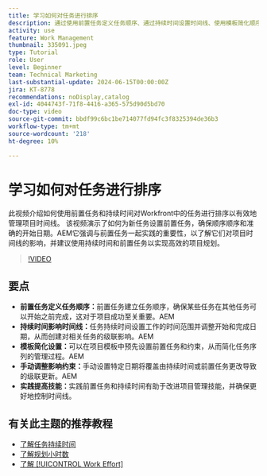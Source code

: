 ```yaml
---
title: 学习如何对任务进行排序
description: 通过使用前置任务定义任务顺序、通过持续时间设置时间线、使用模板简化顺序、避免手动限制以及根据实践优化技能来简化项目管理。
activity: use
feature: Work Management
thumbnail: 335091.jpeg
type: Tutorial
role: User
level: Beginner
team: Technical Marketing
last-substantial-update: 2024-06-15T00:00:00Z
jira: KT-8778
recommendations: noDisplay,catalog
exl-id: 4044743f-71f8-4416-a365-575d90d5bd70
doc-type: video
source-git-commit: bbdf99c6bc1be714077fd94fc3f8325394de36b3
workflow-type: tm+mt
source-wordcount: '218'
ht-degree: 10%

---
```


# 学习如何对任务进行排序

此视频介绍如何使用前置任务和持续时间对Workfront中的任务进行排序以有效地管理项目时间线。
该视频演示了如何为新任务设置前置任务，确保顺序顺序和准确的开始日期。
&#x200B;AEM它强调与前置任务一起实践的重要性，以了解它们对项目时间线的影响，并建议使用持续时间和前置任务以实现高效的项目规划。


>[!VIDEO](https://video.tv.adobe.com/v/3447330/?quality=12&learn=on&enablevpops=1&captions=chi_hans)

## 要点

* **前置任务定义任务顺序：**&#x200B;前置任务建立任务顺序，确保某些任务在其他任务可以开始之前完成，这对于项目成功至关重要。&#x200B;AEM
* **持续时间影响时间线：**&#x200B;任务持续时间设置工作的时间范围并调整开始和完成日期，从而创建对相关任务的级联影响。&#x200B;AEM
* **模板简化设置：**&#x200B;可以在项目模板中预先设置前置任务和约束，从而简化任务序列的管理过程。&#x200B;AEM
* **手动调整影响约束：**&#x200B;手动设置特定日期将覆盖由持续时间或前置任务更改导致的级联更新。&#x200B;AEM
* **实践提高技能：**&#x200B;实践前置任务和持续时间有助于改进项目管理技能，并确保更好地控制时间线。

## 有关此主题的推荐教程

* [了解任务持续时间](/help/manage-work/tasks/understand-task-durations.md)
* [了解规划小时数](/help/manage-work/tasks/understand-planned-hours.md)
* [了解 [!UICONTROL Work Effort]](/help/manage-work/tasks/understand-work-effort.md)
